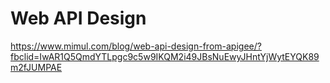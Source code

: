 # Web API Design

https://www.mimul.com/blog/web-api-design-from-apigee/?fbclid=IwAR1Q5QmdYTLpgc9c5w9IKQM2i49JBsNuEwyJHntYjWytEYQK89m2fJUMPAE